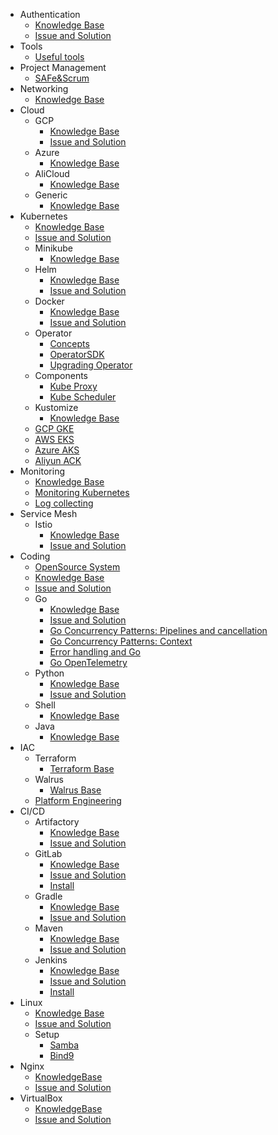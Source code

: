 <!-- docs/_sidebar.md -->
- Authentication
    - [Knowledge Base](/authentication/kbs.md)
    - [Issue and Solution](/authentication/issues.md)
- Tools
    - [Useful tools](/tools/kbs.md)
- Project Management
    - [SAFe&Scrum](/projectmanagement/SAFe&Scrum.md)
- Networking
    - [Knowledge Base](/networking/kbs.md)
- Cloud
    - GCP
        - [Knowledge Base](/cloud/gcp/kbs.md)
        - [Issue and Solution](/cloud/gcp/issues.md)
    - Azure
        - [Knowledge Base](/cloud/azure/kbs.md)
    - AliCloud
        - [Knowledge Base](/cloud/alicloud/kbs.md)
    - Generic
        - [Knowledge Base](/cloud/kb.md)
- Kubernetes
    - [Knowledge Base](/kubernetes/kbs.md)
    - [Issue and Solution](/kubernetes/issues.md)
    - Minikube
        - [Knowledge Base](/kubernetes/minikube/kbs.md)
    - Helm
        - [Knowledge Base](/kubernetes/helm/kbs.md)
        - [Issue and Solution](/kubernetes/helm/issues.md)
    - Docker
        - [Knowledge Base](/kubernetes/docker/kbs.md)
        - [Issue and Solution](/kubernetes/docker/issues.md)
    - Operator
        - [Concepts](/kubernetes/operator/concepts.md)
        - [OperatorSDK](/kubernetes/operator/operator_sdk.md)
        - [Upgrading Operator](/kubernetes/operator/upgrading_operator.md)
    - Components
        - [Kube Proxy](/kubernetes/components/kube-proxy.md)
        - [Kube Scheduler](/kubernetes/components/kube-scheduler.md)
    - Kustomize
        - [Knowledge Base](/kubernetes/kustomize/kbs.md)
    - [GCP GKE](/kubernetes/gcp_gke.md)
    - [AWS EKS](/kubernetes/aws_eks.md)
    - [Azure AKS](/kubernetes/azure_aks.md)
    - [Aliyun ACK](/kubernetes/aliyun_ack.md)
- Monitoring
    - [Knowledge Base](/monitoring/kbs.md)
    - [Monitoring Kubernetes](/monitoring/kubernetes.md)
    - [Log collecting](/monitoring/logs.md)
- Service Mesh
    - Istio
        - [Knowledge Base](/servicemesh/istio/kbs.md)
        - [Issue and Solution](/servicemesh/istio/issues.md)
- Coding
    - [OpenSource System](/coding/opensource_system.md)
    - [Knowledge Base](/coding/kbs.md)
    - [Issue and Solution](/coding/issues.md)
    - Go
        - [Knowledge Base](/coding/go/kbs.md)
        - [Issue and Solution](/coding/go/issues.md)
        - [Go Concurrency Patterns: Pipelines and cancellation](/coding/go/go_cc1.md)
        - [Go Concurrency Patterns: Context](/coding/go/go_cc2.md)
        - [Error handling and Go](/coding/go/go_error.md)
        - [Go OpenTelemetry](/coding/go/go_opentelemetry.md)
    - Python
        - [Knowledge Base](/coding/python/kbs.md)
        - [Issue and Solution](/coding/python/issues.md)
    - Shell
        - [Knowledge Base](/coding/shell/kbs.md)
    - Java
        - [Knowledge Base](/coding/java/kbs.md)
- IAC
    - Terraform
        - [Terraform Base](/iac/terraform/kbs.md)
    - Walrus
        - [Walrus Base](/iac/walrus/kbs.md)
    - [Platform Engineering](/iac/kbs.md)
- CI/CD
    - Artifactory
        - [Knowledge Base](/cicd/artifactory/kbs.md)
        - [Issue and Solution](/cicd/artifactory/issues.md)
    - GitLab
        - [Knowledge Base](/cicd/gitlab/kbs.md)
        - [Issue and Solution](/cicd/gitlab/issues.md)
        - [Install](/cicd/gitlab/install.md)
    - Gradle
        - [Knowledge Base](/cicd/gradle/kbs.md)
        - [Issue and Solution](/cicd/gradle/issues.md)
    - Maven
        - [Knowledge Base](/cicd/maven/kbs.md)
        - [Issue and Solution](/cicd/maven/issues.md)
    - Jenkins
        - [Knowledge Base](/cicd/jenkins/kbs.md)
        - [Issue and Solution](/cicd/jenkins/issues.md)
        - [Install](/cicd/jenkins/install.md)
- Linux
    - [Knowledge Base](/linux/kbs.md)
    - [Issue and Solution](/linux/issues.md)
    - Setup
        - [Samba](/linux/setup/samba.md)
        - [Bind9](/linux/setup/bind9.md)
- Nginx
    - [KnowledgeBase](/nginx/kbs.md)
    - [Issue and Solution](/nginx/issues.md)
- VirtualBox
    - [KnowledgeBase](/virtualbox/kbs.md)
    - [Issue and Solution](/virtualbox/issues.md)